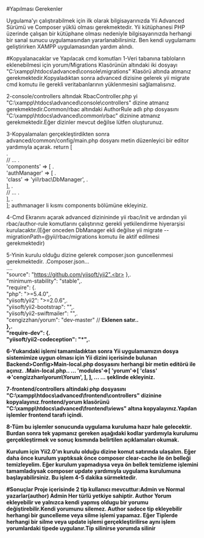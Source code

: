 #Yapılması Gerekenler 

 Uygulama'yı çalıştırabilmek için ilk olarak bilgisayarınızda Yii Advanced Sürümü ve Composer yüklü olması gerekmektedir. Yii kütüphanesi PHP üzerinde çalışan bir kütüphane olması nedeniyle bilgisayarınızda herhangi bir sanal sunucu uygulamasından yararlanabilirsiniz. Ben kendi uygulamamı geliştirirken XAMPP uygulamasından yardım alındı.
 
 
#Kopyalanacaklar ve Yapılacak cmd komutları
 1-Veri tabanına tabloların eklenebilmesi için yorum/Migrations Klasörünün altındaki iki dosyayı "C:\xampp\htdocs\advanced\console\migrations" Klasörü altında atmanız gerekmektedir.Kopyaladıktan sonra advanced dizisine gelerek 
 yii migrate cmd komutu ile gerekli veritabanlarının yüklenmesini sağlamalısınız.
 
 
 2-console/controllers altındak RbacController.php yi "C:\xampp\htdocs\advanced\console\controllers" dizine atmanız gerekmektedir.Common/rbac altındaki AuthorRule adlı php dosyasını "C:\xampp\htdocs\advanced\common\rbac" dizinine atmanız gerekmektedir.Eğer dizinler mevcut değilse lütfen oluşturunuz.
 
 
 3-Kopyalamaları gerçekleştirdikten sonra advanced/common/config/main.php dosyanı metin düzenleyici bir editor yardımıyla açarak.
 return [<br>
    .<br>// ...
   .<br> 'components' => [
     .<br>   'authManager' => [
        .<br>    'class' => 'yii\rbac\DbManager',
      .<br>  ],
     .<br>   // ...
  .<br>  ],
.<br>];
authmanager li kısmı components bölümüne ekleyiniz.


4-Cmd Ekranını açarak advanced dizinininde yii rbac/init ve ardından yii rbac/author-rule komutlarını çalıştırınız gerekli yetkilendirme hiyerarşisi kurulacaktır.(Eğer onceden DbManager ekli değilse yii migrate --migrationPath=@yii/rbac/migrations komutu ile aktif edilmesi gerekmektedir)

5-Yinin kurulu olduğu dizine gelerek composer.json guncellenmesi gerekmektedir.
.Composer.json...<br>
....<br>
"source": "https://github.com/yiisoft/yii2".<br>
},.<br>
     "minimum-stability": "stable",.<br>
     "require": {.<br>
     "php": ">=5.4.0",.<br>
     "yiisoft/yii2": ">=2.0.6",.<br>
     "yiisoft/yii2-bootstrap": "",.<br>
     "yiisoft/yii2-swiftmailer": "",.<br>
     "cengizzhan/yorum": "dev-master" // <b>Eklenen satır..<b><br>
     },.<br>
     "require-dev": {.<br>
     "yiisoft/yii2-codeception": "*",.<br>


6-Yukarıdaki işlemi tamamladıktan sonra Yii uygulamamızın dosya sistemimize uygun olması için Yii dizini içerisinde bulunan Backend>Config>Main-local.php dosyasını herhangi bir metin editörü ile açınız.
.Main-local.php..
...
'modules'=>[
'yorum'=>[
'class' =>'cengizzhan\yorum\Yorum',
], 
],
...
...
şeklinde ekleyiniz.


7-frontend/controllers altindaki php dosyasını "C:\xampp\htdocs\advanced\frontend\controllers" dizinine kopyalayınız.frontend/yorum klasörünü  "C:\xampp\htdocs\advanced\frontend\views" altına kopyalayınız.Yapılan işlemler frontend tarafı içindi.


8-Tüm bu işlemler sonucunda uygulama kuruluma hazır hale gelecektir. Burdan sonra tek yapmanız gereken aşağıdaki kodlar yardımıyla kurulumu gerçekleştirmek ve sonuç kısmında belirtilen açıklamaları okumak.

Kurulum için Yii2.0'ın kurulu olduğu dizine komut satırında ulaşalım. Eğer daha önce kurulum yaptıksak önce composer clear-cache ile ön belleği temizleyelim. Eğer kurulum yapmadıysa veya ön bellek temizleme işlemini tamamladıysak composer update yardımıyla uygulama kurulumuna başlayabilirsiniz. Bu işlem 4-5 dakika sürmektedir.

#Sonuçlar
Proje içerisinde 2 tip kullanıcı mevcuttur:Admin ve Normal yazarlar(author)
Admin Her türlü yetkiye sahiptir.
Author Yorum ekleyebilir ve yalnızca kendi yapmış oldugu bir yorumu değiştirebilir.Kendi yorumunu silemez.
Author sadece tip ekleyebilir herhangi bir guncelleme veya silme işlemi yapamaz.
Eğer Tiplerde herhangi bir silme veya update işlemi gerçekleştirilirse aynı işlem yorumlardaki tipede uygulanır.Tip silinirse yorumda silinir


 
